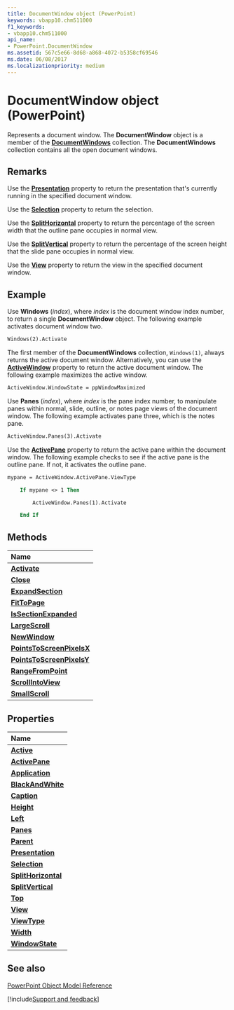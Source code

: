 ```yaml
---
title: DocumentWindow object (PowerPoint)
keywords: vbapp10.chm511000
f1_keywords:
- vbapp10.chm511000
api_name:
- PowerPoint.DocumentWindow
ms.assetid: 567c5e66-8d68-a868-4072-b5358cf69546
ms.date: 06/08/2017
ms.localizationpriority: medium
---
```



# DocumentWindow object (PowerPoint)

Represents a document window. The **DocumentWindow** object is a member of the **[DocumentWindows](PowerPoint.DocumentWindows.md)** collection. The **DocumentWindows** collection contains all the open document windows.


## Remarks

Use the **[Presentation](PowerPoint.Application.Presentations.md)** property to return the presentation that's currently running in the specified document window.

Use the **[Selection](PowerPoint.DocumentWindow.Selection.md)** property to return the selection.

Use the **[SplitHorizontal](PowerPoint.DocumentWindow.SplitHorizontal.md)** property to return the percentage of the screen width that the outline pane occupies in normal view.

Use the **[SplitVertical](PowerPoint.DocumentWindow.SplitVertical.md)** property to return the percentage of the screen height that the slide pane occupies in normal view.

Use the **[View](PowerPoint.DocumentWindow.View.md)** property to return the view in the specified document window.


## Example

Use **Windows** (_index_), where _index_ is the document window index number, to return a single **DocumentWindow** object. The following example activates document window two.


```vb
Windows(2).Activate
```

The first member of the **DocumentWindows** collection, `Windows(1)`, always returns the active document window. Alternatively, you can use the **[ActiveWindow](PowerPoint.Application.ActiveWindow.md)** property to return the active document window. The following example maximizes the active window.




```vb
ActiveWindow.WindowState = ppWindowMaximized
```

Use **Panes** (_index_), where _index_ is the pane index number, to manipulate panes within normal, slide, outline, or notes page views of the document window. The following example activates pane three, which is the notes pane.




```vb
ActiveWindow.Panes(3).Activate
```

Use the **[ActivePane](PowerPoint.DocumentWindow.ActivePane.md)** property to return the active pane within the document window. The following example checks to see if the active pane is the outline pane. If not, it activates the outline pane.




```vb
mypane = ActiveWindow.ActivePane.ViewType

    If mypane <> 1 Then

        ActiveWindow.Panes(1).Activate

    End If
```


## Methods



|Name|
|:-----|
|**[Activate](PowerPoint.DocumentWindow.Activate.md)**|
|**[Close](PowerPoint.DocumentWindow.Close.md)**|
|**[ExpandSection](PowerPoint.DocumentWindow.ExpandSection.md)**|
|**[FitToPage](PowerPoint.DocumentWindow.FitToPage.md)**|
|**[IsSectionExpanded](PowerPoint.DocumentWindow.IsSectionExpanded.md)**|
|**[LargeScroll](PowerPoint.DocumentWindow.LargeScroll.md)**|
|**[NewWindow](PowerPoint.DocumentWindow.NewWindow.md)**|
|**[PointsToScreenPixelsX](PowerPoint.DocumentWindow.PointsToScreenPixelsX.md)**|
|**[PointsToScreenPixelsY](PowerPoint.DocumentWindow.PointsToScreenPixelsY.md)**|
|**[RangeFromPoint](PowerPoint.DocumentWindow.RangeFromPoint.md)**|
|**[ScrollIntoView](PowerPoint.DocumentWindow.ScrollIntoView.md)**|
|**[SmallScroll](PowerPoint.DocumentWindow.SmallScroll.md)**|

## Properties



|Name|
|:-----|
|**[Active](PowerPoint.DocumentWindow.Active.md)**|
|**[ActivePane](PowerPoint.DocumentWindow.ActivePane.md)**|
|**[Application](PowerPoint.DocumentWindow.Application.md)**|
|**[BlackAndWhite](PowerPoint.DocumentWindow.BlackAndWhite.md)**|
|**[Caption](PowerPoint.DocumentWindow.Caption.md)**|
|**[Height](PowerPoint.DocumentWindow.Height.md)**|
|**[Left](PowerPoint.DocumentWindow.Left.md)**|
|**[Panes](PowerPoint.DocumentWindow.Panes.md)**|
|**[Parent](PowerPoint.DocumentWindow.Parent.md)**|
|**[Presentation](PowerPoint.DocumentWindow.Presentation.md)**|
|**[Selection](PowerPoint.DocumentWindow.Selection.md)**|
|**[SplitHorizontal](PowerPoint.DocumentWindow.SplitHorizontal.md)**|
|**[SplitVertical](PowerPoint.DocumentWindow.SplitVertical.md)**|
|**[Top](PowerPoint.DocumentWindow.Top.md)**|
|**[View](PowerPoint.DocumentWindow.View.md)**|
|**[ViewType](PowerPoint.DocumentWindow.ViewType.md)**|
|**[Width](PowerPoint.DocumentWindow.Width.md)**|
|**[WindowState](PowerPoint.DocumentWindow.WindowState.md)**|

## See also


[PowerPoint Object Model Reference](overview/PowerPoint/object-model.md)

[!include[Support and feedback](~/includes/feedback-boilerplate.md)]